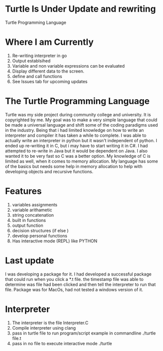 # Turtle Is Under Update and rewriting
Turtle Programming Language
# Where I am Currently
1. Re-writing interpreter in go
2. Output establsihed
3. Variable and non variable expressions can be evaluated
4. Display different data to the screen.
5. define and call functions
6. See Issues tab for upcoming updates



# The Turtle Programming Language
Turtle was my side project during community college and university. 
It is copyrighted by me. My goal was to make a very simple language
that could be made a universal language and shift some of the coding paradigms
used in the industry. Being that i had limited knowledge on how to write an interpreter 
and compiler it has taken a while to complete. I was able to actually write an interpreter in python 
but it wasn't independent of python. I ended up re-writing it in C, but i may have to start writing it in C#.
I had attempted to re-write in Java but it would be dependent on Java. I also wanted it to be very fast so C was a better option.
My knowledge of C is limited as well, when it comes to memory allocation. My language has some of the basics but needs some help in
memory allocation to help with developing objects and recursive functions.

# Features
1. variables assignments
2. variable arithametic 
3. string concatenation
4. built in functions
5. output function
6. decision structures (if else )
7. develop personal functions 
8. Has interactive mode (REPL) like PYTHON

# Last update
I was developing a package for it.
I had developed a successful package that could run when you click a *.t file.
the timestamp file was able to determine was file had been clicked and then tell the interpreter to run that file.
Package was for MacOs, had not tested a windows version of it. 

# Interpreter 
1. The interpreter is the file Interpreter.C 
2. Compile interpreter using clang
3. pass in turtle file to run program/script example in commandline ./turtle file.t
4. pass in no file to execute interactive mode ./turtle
